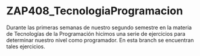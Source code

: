 # ZAP408_TecnologiaProgramacion

Durante las primeras semanas de nuestro segundo semestre en la materia de Tecnologías de la Programación hicimos una serie de ejercicios para determinar nuestro nivel como programador. En esta branch se encuentran tales ejercicios.
